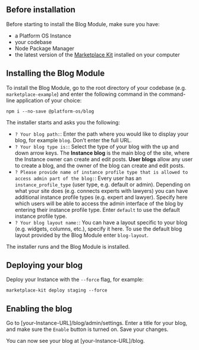 ## Before installation
Before starting to install the Blog Module, make sure you have: 

* a Platform OS Instance
* your codebase
* Node Package Manager
* the latest version of the [Marketplace Kit](https://github.com/mdyd-dev/marketplace-kit) installed on your computer  

## Installing the Blog Module

To install the Blog Module, go to the root directory of your codebase (e.g. `marketplace-example`) and enter the following command in the command-line application of your choice: 

`npm i --no-save @platform-os/blog`

The installer starts and asks you the following:

* `? Your blog path:`: Enter the path where you would like to display your blog, for example `blog`. Don't enter the full URL. 
* `? Your blog type is:`: Select the type of your blog with the up and down arrow keys. The **Instance blog** is the main blog of the site, where the Instance owner can create and edit posts. **User blogs** allow any user to create a blog, and the owner of the blog can create and edit posts. 
* `? Please provide name of instance profile type that is allowed to access admin part of the blog:`: Every user has an `instance_profile_type` (user type, e.g. default or admin). Depending on what your site does (e.g. connects experts with lawyers) you can have additional instance profile types (e.g. expert and lawyer). Specify here which users will be able to access the admin interface of the blog by entering their instance profile type. Enter `default` to use the default instance profile type. 
* `? Your blog layout name:`: You can have a layout specific to your blog (e.g. widgets, columns, etc.), specify it here. To use the default blog layout provided by the Blog Module enter `blog-layout`. 

The installer runs and the Blog Module is installed. 

## Deploying your blog

Deploy your Instance with the `--force` flag, for example:

`marketplace-kit deploy staging --force`

## Enabling the blog

Go to [your-Instance-URL]/blog/admin/settings. Enter a title for your blog, and make sure the `Enable` button is turned on. Save your changes. 

You can now see your blog at [your-Instance-URL]/blog.

